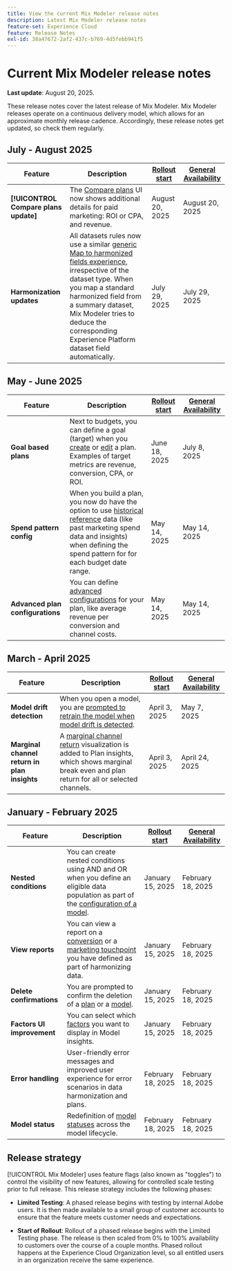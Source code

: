 ```yaml
---
title: View the current Mix Modeler release notes
description: Latest Mix Modeler release notes
feature-set: Experience Cloud
feature: Release Notes
exl-id: 38a47672-2af2-437c-b769-4d5febb941f5
---
```

# Current Mix Modeler release notes

**Last update**: August 20, 2025.

These release notes cover the latest release of Mix Modeler. Mix Modeler releases operate on a continuous delivery model, which allows for an approximate monthly release cadence. Accordingly, these release notes get updated, so check them regularly.



## July - August 2025

| Feature | Description | [Rollout start](#release-strategy) | [General Availability](#release-strategy) |
|---|---|---|---|
| **[!UICONTROL Compare plans update]** | The [Compare plans](/help/plans/compare.md) UI now shows additional details for paid marketing:  ROI or CPA, and revenue. | August 20, 2025 | August 20, 2025 | 
| **Harmonization updates** | All datasets rules now use a similar [generic Map to harmonized fields experience](/help/harmonize-data/dataset-rules.md), irrespective of the dataset type. When you map a standard harmonized field from a summary dataset, Mix Modeler tries to deduce the corresponding Experience Platform dataset field automatically. | July 29, 2025 | July 29, 2025 |


## May - June 2025

| Feature | Description | [Rollout start](#release-strategy) | [General Availability](#release-strategy) |
|---|---|---|---|
| **Goal based plans** | Next to budgets, you can define a goal (target) when you [create](/help/plans/build.md) or [edit](/help/plans/insights.md#edit-plan) a plan. Examples of target metrics are revenue, conversion, CPA, or ROI. | June 18, 2025 | July 8, 2025 |
| **Spend pattern config** | When you build a plan, you now do have the option to use [historical reference](/help/plans/build.md) data (like past marketing spend data and insights) when defining the spend pattern for for each budget date range. | May 14, 2025 | May 14, 2025 |
| **Advanced plan configurations** | You can define [advanced configurations](/help/plans/build.md) for your plan, like average revenue per conversion and channel costs. | May 14, 2025 | May 14, 2025 | 

## March - April 2025

| Feature | Description | [Rollout start](#release-strategy) | [General Availability](#release-strategy) |
|---|---|---|---|
| **Model drift detection** | When you open a model, you are [prompted to retrain the model when model drift is detected](/help/models/insights.md#model-drift). | April 3, 2025 | May 7, 2025 |
| **Marginal channel return in plan insights** | A [marginal channel return](/help/plans/insights.md#marginal-channel-return) visualization is added to Plan insights, which shows marginal break even and plan return for all or selected channels. | April 3, 2025 | April 24, 2025 | 


## January - February 2025

| Feature | Description | [Rollout start](#release-strategy) | [General Availability](#release-strategy) |
|---|---|---|---|
| **Nested conditions** | You can create nested conditions using AND and OR when you define an eligible data population as part of the [configuration of a model](/help/models/build.md#configure). | January 15, 2025 | February 18, 2025 |
| **View reports** | You can view a report on a [conversion](/help/harmonize-data/conversions.md#view-report) or a [marketing touchpoint](/help/harmonize-data/marketing-touchpoints.md#view-report) you have defined as part of harmonizing data. | January 15, 2025 | February 18, 2025 |
| **Delete confirmations** | You are prompted to confirm the deletion of a [plan](/help/plans/overview.md#delete-plans) or a [model](/help/models/overview.md#delete-models). | January 15, 2025 | February 18, 2025 |
| **Factors UI improvement** | You can select which [factors](/help/models/insights.md#factors-beta) you want to display in Model insights. | January 15, 2025 | February 18, 2025 |
| **Error handling** | User-friendly error messages and improved user experience for error scenarios in data harmonization and plans. | February 18, 2025 | February 18, 2025 |
| **Model status** | Redefinition of [model statuses](/help/models/overview.md#manage-models) across the model lifecycle. | February 18, 2025 | February 18, 2025 |


## Release strategy

[!UICONTROL Mix Modeler] uses feature flags (also known as "toggles") to control the visibility of new features, allowing for controlled scale testing prior to full release. This release strategy includes the following phases:

* **Limited Testing**: A phased release begins with testing by internal Adobe users. It is then made available to a small group of customer accounts to ensure that the feature meets customer needs and expectations. 

* **Start of Rollout**: Rollout of a phased release begins with the Limited Testing phase. The release is then scaled from 0% to 100% availability to customers over the course of a couple months. Phased rollout happens at the Experience Cloud Organization level, so all entitled users in an organization receive the same experience.
